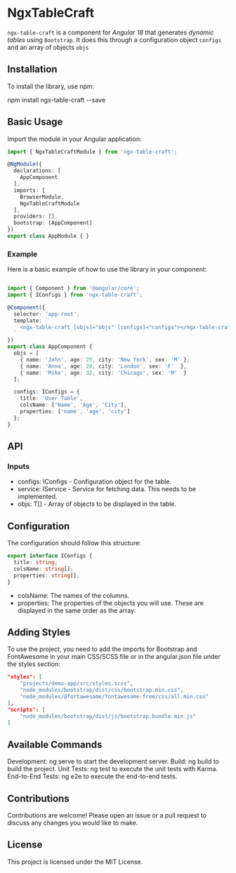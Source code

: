 # NgxTableCraft

`ngx-table-craft` is a component for _Angular 18_ that generates _dynamic tables_ using `Bootstrap`. It does this through a configuration object `configs` and an array of objects `objs`

## Installation

To install the library, use npm:

npm install ngx-table-craft --save

## Basic Usage

Import the module in your Angular application:

```TypeScript
import { NgxTableCraftModule } from 'ngx-table-craft';

@NgModule({
  declarations: [
    AppComponent
  ],
  imports: [
    BrowserModule,
    NgxTableCraftModule
  ],
  providers: [],
  bootstrap: [AppComponent]
})
export class AppModule { }
```

### Example

Here is a basic example of how to use the library in your component:

```TypeScript

import { Component } from '@angular/core';
import { IConfigs } from 'ngx-table-craft';

@Component({
  selector: 'app-root',
  template: `
    <ngx-table-craft [objs]="objs" [configs]="configs"></ngx-table-craft>
  `
})
export class AppComponent {
  objs = [
    { name: 'John', age: 25, city: 'New York', sex: 'M' },
    { name: 'Anna', age: 28, city: 'London', sex: 'F'  },
    { name: 'Mike', age: 32, city: 'Chicago', sex: 'M'  }
  ];

  configs: IConfigs = {
    title: 'User Table',
    colsName: ['Name', 'Age', 'City'],
    properties: ['name', 'age', 'city']
  };
}
```
## API
### Inputs
- configs: IConfigs - Configuration object for the table.
- service: IService<T> - Service for fetching data. This needs to be implemented.
- objs: T[] - Array of objects to be displayed in the table.

## Configuration

The configuration should follow this structure:

```TypeScript
export interface IConfigs {
  title: string;
  colsName: string[];
  properties: string[];
}
```

- colsName: The names of the columns.
- properties: The properties of the objects you will use. These are displayed in the same order as the array.

## Adding Styles

To use the project, you need to add the imports for Bootstrap and FontAwesome in your main CSS/SCSS file or in the angular.json file under the styles section:

```JSON
"styles": [
    "projects/demo-app/src/styles.scss",
    "node_modules/bootstrap/dist/css/bootstrap.min.css",
    "node_modules/@fortawesome/fontawesome-free/css/all.min.css"
],
"scripts": [
    "node_modules/bootstrap/dist/js/bootstrap.bundle.min.js"
]
```

## Available Commands

Development: ng serve to start the development server.
Build: ng build to build the project.
Unit Tests: ng test to execute the unit tests with Karma.
End-to-End Tests: ng e2e to execute the end-to-end tests.

## Contributions

Contributions are welcome! Please open an issue or a pull request to discuss any changes you would like to make.

## License

This project is licensed under the MIT License.

